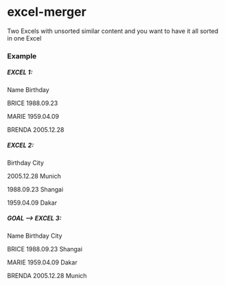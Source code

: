 # excel-merger
Two Excels with unsorted similar content and you want to have it all sorted in one Excel

### Example

##### EXCEL 1: 
Name			Birthday

BRICE			1988.09.23

MARIE			1959.04.09

BRENDA		2005.12.28

##### EXCEL 2:
Birthday		City

2005.12.28	Munich

1988.09.23	Shangai

1959.04.09	Dakar


##### GOAL --> EXCEL 3:

Name			Birthday		City

BRICE			1988.09.23	Shangai

MARIE			1959.04.09	Dakar

BRENDA		2005.12.28	Munich


